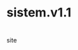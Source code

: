 # sistem.v1.1
<html readme.md="include" include="html" html=".html">
  <h1 tittle="head">


  </h1>
<head>
<tittle>site</tittle>  
</head>








